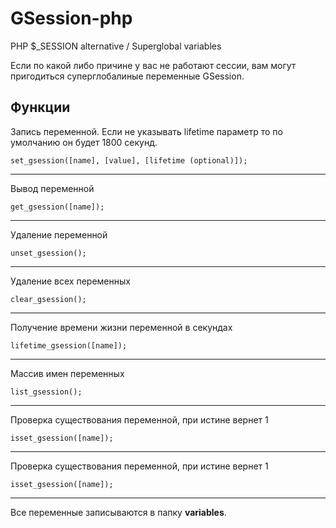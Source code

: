 # GSession-php
PHP $_SESSION alternative / Superglobal variables

Если по какой либо причине у вас не работают сессии, вам могут пригодиться суперглобалиные переменные GSession.

<h2>Функции</h2>

<p>Запись переменной. Если не указывать lifetime параметр то по умолчанию он будет 1800 секунд.</p>
<code>set_gsession([name], [value], [lifetime (optional)]);</code><hr/>

<p>Вывод переменной</p>
<code>get_gsession([name]);</code><hr/>

<p>Удаление переменной</p>
<code>unset_gsession();</code><hr/>

<p>Удаление всех переменных</p>
<code>clear_gsession();</code><hr/>

<p>Получение времени жизни переменной в секундах</p>
<code>lifetime_gsession([name]);</code><hr/>

<p>Массив имен переменных</p>
<code>list_gsession();</code><hr/>

<p>Проверка существования переменной, при истине вернет 1</p>
<code>isset_gsession([name]);</code><hr/>

<p>Проверка существования переменной, при истине вернет 1</p>
<code>isset_gsession([name]);</code><br/><hr/>

<p>Все переменные записываются в папку <b>variables</b>.</p>
